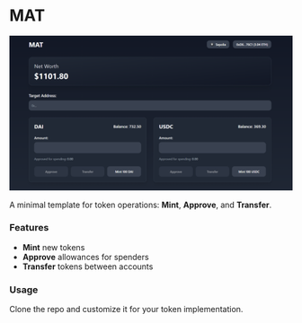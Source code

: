 # MAT

![alt text](image.png)

A minimal template for token operations: **Mint**, **Approve**, and **Transfer**.

### Features

* **Mint** new tokens
* **Approve** allowances for spenders
* **Transfer** tokens between accounts

### Usage

Clone the repo and customize it for your token implementation.